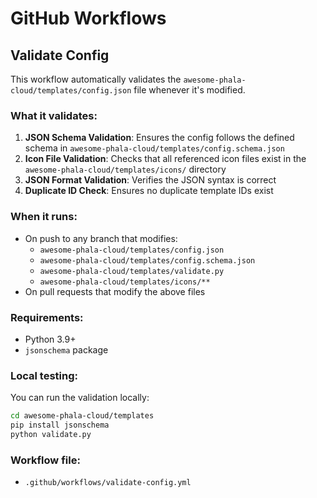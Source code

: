# GitHub Workflows

## Validate Config

This workflow automatically validates the `awesome-phala-cloud/templates/config.json` file whenever it's modified.

### What it validates:

1. **JSON Schema Validation**: Ensures the config follows the defined schema in `awesome-phala-cloud/templates/config.schema.json`
2. **Icon File Validation**: Checks that all referenced icon files exist in the `awesome-phala-cloud/templates/icons/` directory
3. **JSON Format Validation**: Verifies the JSON syntax is correct
4. **Duplicate ID Check**: Ensures no duplicate template IDs exist

### When it runs:

- On push to any branch that modifies:
  - `awesome-phala-cloud/templates/config.json`
  - `awesome-phala-cloud/templates/config.schema.json`
  - `awesome-phala-cloud/templates/validate.py`
  - `awesome-phala-cloud/templates/icons/**`
- On pull requests that modify the above files

### Requirements:

- Python 3.9+
- `jsonschema` package

### Local testing:

You can run the validation locally:

```bash
cd awesome-phala-cloud/templates
pip install jsonschema
python validate.py
```

### Workflow file:

- `.github/workflows/validate-config.yml` 